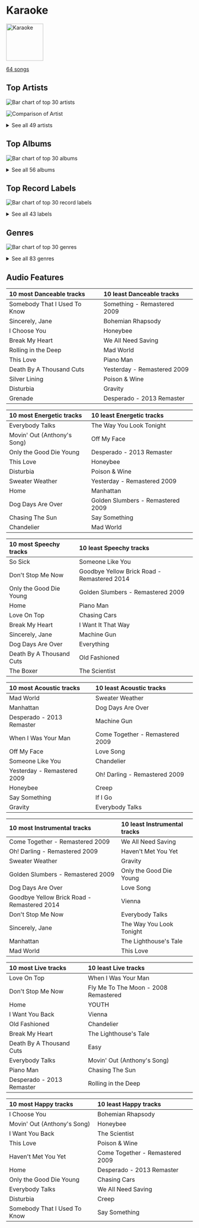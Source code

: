 # Karaoke


<img src="https://mosaic.scdn.co/640/ab67616d0000b2732d73b1bb77cee09f0278be04ab67616d0000b2736f50b3400595b123a916e0dcab67616d0000b2739ab215825eb77076b1b4b387ab67616d0000b273ff0dae802acb38075786b58c" alt="Karaoke" width="100" />

[64 songs](karaoke_tracks.md)

## Top Artists

![Bar chart of top 30 artists](../images/playlists/karaoke/artists.png)

![Comparison of Artist](../images/playlists/karaoke/artists_comparison.png)


<details>
<summary>See all 49 artists</summary>

|   Number of Tracks | Art                                                                                              | Artist                                                         | 🔗                                                           |
|-------------------:|:-------------------------------------------------------------------------------------------------|:---------------------------------------------------------------|:------------------------------------------------------------|
|                  6 | <img src="https://i.scdn.co/image/ab6761610000e5eb0bae7cfd3b32b10154e0b8b3" alt="" width="50" /> | [Sara Bareilles](../artists/sara_bareilles.md)                 | [🔗](https://open.spotify.com/artist/2Sqr0DXoaYABbjBo9HaMkM) |
|                  5 | <img src="https://i.scdn.co/image/ab6761610000e5ebe9348cc01ff5d55971b22433" alt="" width="50" /> | [The Beatles](../artists/the_beatles.md)                       | [🔗](https://open.spotify.com/artist/3WrFJ7ztbogyGnTHbHJFl2) |
|                  4 | <img src="https://i.scdn.co/image/ab6761610000e5eb712c7643e8aa18a4aca6c811" alt="" width="50" /> | [Billy Joel](../artists/billy_joel.md)                         | [🔗](https://open.spotify.com/artist/6zFYqv1mOsgBRQbae3JJ9e) |
|                  2 | <img src="https://i.scdn.co/image/ab6761610000e5eb989ed05e1f0570cc4726c2d3" alt="" width="50" /> | Coldplay                                                       | [🔗](https://open.spotify.com/artist/4gzpq5DPGxSnKTe4SA8HAU) |
|                  2 | <img src="https://i.scdn.co/image/ab6761610000e5eb68f6e5892075d7f22615bd17" alt="" width="50" /> | Adele                                                          | [🔗](https://open.spotify.com/artist/4dpARuHxo51G3z768sgnrY) |
|                  2 | <img src="https://i.scdn.co/image/ab6761610000e5eb0a7388b95df960b5c0da8970" alt="" width="50" /> | Elton John                                                     | [🔗](https://open.spotify.com/artist/3PhoLpVuITZKcymswpck5b) |
|                  2 | <img src="https://i.scdn.co/image/b040846ceba13c3e9c125d68389491094e7f2982" alt="" width="50" /> | [Queen](../artists/queen.md)                                   | [🔗](https://open.spotify.com/artist/1dfeR4HaWDbWqFHLkxsg1d) |
|                  2 | <img src="https://i.scdn.co/image/fc4e0f474fb4c4cb83617aa884dc9fd9822d4411" alt="" width="50" /> | Frank Sinatra                                                  | [🔗](https://open.spotify.com/artist/1Mxqyy3pSjf8kZZL4QVxS0) |
|                  2 | <img src="https://i.scdn.co/image/ab6761610000e5ebef8cf61fea4923d2bde68200" alt="" width="50" /> | [Michael Bublé](../artists/michael_bubl_.md)                   | [🔗](https://open.spotify.com/artist/1GxkXlMwML1oSg5eLPiAz3) |
|                  2 | <img src="https://i.scdn.co/image/ab6761610000e5ebc36dd9eb55fb0db4911f25dd" alt="" width="50" /> | [Bruno Mars](../artists/bruno_mars.md)                         | [🔗](https://open.spotify.com/artist/0du5cEVh5yTK9QJze8zA0C) |
|                  1 | <img src="https://i.scdn.co/image/ab6761610000e5ebdf0b5ac84376a0a4b2166816" alt="" width="50" /> | The Neighbourhood                                              | [🔗](https://open.spotify.com/artist/77SW9BnxLY8rJ0RciFqkHh) |
|                  1 | <img src="https://i.scdn.co/image/afde2fdd14f8c8ca23393f257e3a369a234a24b6" alt="" width="50" /> | Simon & Garfunkel                                              | [🔗](https://open.spotify.com/artist/70cRZdQywnSFp9pnc2WTCE) |
|                  1 | <img src="https://i.scdn.co/image/ab6761610000e5eba5fc004270bdfc9fee7f55f4" alt="" width="50" /> | Jon McLaughlin                                                 | [🔗](https://open.spotify.com/artist/6z29S0IoiBJpSMP8plyCj7) |
|                  1 | <img src="https://i.scdn.co/image/ab6761610000e5eb676338904deb80cffb568216" alt="" width="50" /> | [Beyoncé](../artists/beyonc_.md)                               | [🔗](https://open.spotify.com/artist/6vWDO969PvNqNYHIOW5v0m) |
|                  1 | <img src="https://i.scdn.co/image/ab6761610000e5eb3ea2c03525939b482f8d3bfd" alt="" width="50" /> | Janelle Monáe                                                  | [🔗](https://open.spotify.com/artist/6ueGR6SWhUJfvEhqkvMsVs) |
|                  1 | <img src="https://i.scdn.co/image/ab6761610000e5eb21a213a4fe1a6f9b45d3f7f9" alt="" width="50" /> | Commodores                                                     | [🔗](https://open.spotify.com/artist/6twIAGnYuIT1pncMAsXnEm) |
|                  1 | <img src="https://i.scdn.co/image/ab6761610000e5eb5e92b1ddbbbc66454d44a2c4" alt="" width="50" /> | [Kimbra](../artists/kimbra.md)                                 | [🔗](https://open.spotify.com/artist/6hk7Yq1DU9QcCCrz9uc0Ti) |
|                  1 | <img src="https://i.scdn.co/image/ab6761610000e5ebd42a27db3286b58553da8858" alt="" width="50" /> | [Dua Lipa](../artists/dua_lipa.md)                             | [🔗](https://open.spotify.com/artist/6M2wZ9GZgrQXHCFfjv46we) |
|                  1 | <img src="https://i.scdn.co/image/ab6761610000e5eb0bae8ba82eaf7e63af515c9f" alt="" width="50" /> | The Civil Wars                                                 | [🔗](https://open.spotify.com/artist/6J7rw7NELJUCThPbAfyLIE) |
|                  1 | <img src="https://i.scdn.co/image/ab6761610000e5eb12123322672fbf71bd1e5c94" alt="" width="50" /> | Ella Eyre                                                      | [🔗](https://open.spotify.com/artist/66TrUkUZ3RM29dqeDQRgyA) |
|                  1 | <img src="https://i.scdn.co/image/ab6761610000e5eb46416642da7b30327821d26e" alt="" width="50" /> | A Great Big World                                              | [🔗](https://open.spotify.com/artist/5xKp3UyavIBUsGy3DQdXeF) |
|                  1 | <img src="https://i.scdn.co/image/ab6761610000e5eb63dc867958993e8458517d2b" alt="" width="50" /> | Backstreet Boys                                                | [🔗](https://open.spotify.com/artist/5rSXSAkZ67PYJSvpUpkOr7) |
|                  1 | <img src="https://i.scdn.co/image/ab6761610000e5eb99e4fca7c0b7cb166d915789" alt="" width="50" /> | [Rihanna](../artists/rihanna.md)                               | [🔗](https://open.spotify.com/artist/5pKCCKE2ajJHZ9KAiaK11H) |
|                  1 | <img src="https://i.scdn.co/image/2d695c3269ba763e82b0a24789bc59d92834b125" alt="" width="50" /> | Gary Jules                                                     | [🔗](https://open.spotify.com/artist/5oRnbmgqvvq7fVlgk4vcEa) |
|                  1 | <img src="https://i.scdn.co/image/ab6761610000e5eb8079989370c50963b60ee7bc" alt="" width="50" /> | CeeLo Green                                                    | [🔗](https://open.spotify.com/artist/5nLYd9ST4Cnwy6NHaCxbj8) |
|                  1 | <img src="https://i.scdn.co/image/ab6761610000e5ebe8637c96a7aa2917eae3c54d" alt="" width="50" /> | Sia                                                            | [🔗](https://open.spotify.com/artist/5WUlDfRSoLAfcVSX1WnrxN) |
|                  1 | <img src="https://i.scdn.co/image/ab6761610000e5ebce8d5be6690c6964069ab8e0" alt="" width="50" /> | Jason Mraz                                                     | [🔗](https://open.spotify.com/artist/4phGZZrJZRo4ElhRtViYdl) |
|                  1 | <img src="https://i.scdn.co/image/ab6761610000e5ebc78a80d480018ec030aade25" alt="" width="50" /> | Marc Broussard                                                 | [🔗](https://open.spotify.com/artist/4cEwEednPwWCdYT7ZhROZe) |
|                  1 | <img src="https://i.scdn.co/image/ab6761610000e5eba03696716c9ee605006047fd" alt="" width="50" /> | [Radiohead](../artists/radiohead.md)                           | [🔗](https://open.spotify.com/artist/4Z8W4fKeB5YxbusRsdQVPb) |
|                  1 | <img src="https://i.scdn.co/image/ab6761610000e5eb5885f6c2d3ecf8e08bdfa472" alt="" width="50" /> | Van Morrison                                                   | [🔗](https://open.spotify.com/artist/44NX2ffIYHr6D4n7RaZF7A) |
|                  1 | <img src="https://i.scdn.co/image/ab6761610000e5eb02dd5c821135e146eb2bfc85" alt="" width="50" /> | Snow Patrol                                                    | [🔗](https://open.spotify.com/artist/3rIZMv9rysU7JkLzEaC5Jp) |
|                  1 | <img src="https://i.scdn.co/image/ab6761610000e5eb78a54dca2a384cc48805b015" alt="" width="50" /> | Nickel Creek                                                   | [🔗](https://open.spotify.com/artist/3bcLBxvaI7GsBzGp3WHnwQ) |
|                  1 | <img src="https://i.scdn.co/image/ab6761610000e5eb002eedc44fefe085daae10e4" alt="" width="50" /> | Troye Sivan                                                    | [🔗](https://open.spotify.com/artist/3WGpXCj9YhhfX11TToZcXP) |
|                  1 | <img src="https://i.scdn.co/image/ab6761610000e5eb3f0f76df1047720f2e57fc35" alt="" width="50" /> | The Temptations                                                | [🔗](https://open.spotify.com/artist/3RwQ26hR2tJtA8F9p2n7jG) |
|                  1 | <img src="https://i.scdn.co/image/4f5e6383a803df41153fd871f6d0d0af7b9f08a0" alt="" width="50" /> | Count Basie                                                    | [🔗](https://open.spotify.com/artist/2jFZlvIea42ZvcCw4OeEdA) |
|                  1 | <img src="https://i.scdn.co/image/19f768d93f6c80f7d4ca5b906e1c0376a3704389" alt="" width="50" /> | The Jackson 5                                                  | [🔗](https://open.spotify.com/artist/2iE18Oxc8YSumAU232n4rW) |
|                  1 | <img src="https://i.scdn.co/image/7b2813bb4afb38f0dab9470a514091fc4ef6b1a1" alt="" width="50" /> | Rilo Kiley                                                     | [🔗](https://open.spotify.com/artist/2cevwbv7ISD92VMNLYLHZA) |
|                  1 | <img src="https://i.scdn.co/image/ab6761610000e5eb9ba4d95b74bacff4d5747f61" alt="" width="50" /> | Hozier                                                         | [🔗](https://open.spotify.com/artist/2FXC3k01G6Gw61bmprjgqS) |
|                  1 | <img src="https://i.scdn.co/image/713664fded8bdd28ed84f4b2054815af92999b9c" alt="" width="50" /> | Gotye                                                          | [🔗](https://open.spotify.com/artist/2AsusXITU8P25dlRNhcAbG) |
|                  1 | <img src="https://i.scdn.co/image/ab6761610000e5ebca118e3822061f7b7f6bc537" alt="" width="50" /> | Ne-Yo                                                          | [🔗](https://open.spotify.com/artist/21E3waRsmPlU7jZsS13rcj) |
|                  1 | <img src="https://i.scdn.co/image/ab6761610000e5eb1b9743970d802c36233125b3" alt="" width="50" /> | Steam Powered Giraffe                                          | [🔗](https://open.spotify.com/artist/1yqs45BSh7457Flyhmdv7f) |
|                  1 | <img src="https://i.scdn.co/image/ab6761610000e5eb8ae7f2aaa9817a704a87ea36" alt="" width="50" /> | Justin Bieber                                                  | [🔗](https://open.spotify.com/artist/1uNFoZAHBGtllmzznpCI3s) |
|                  1 | <img src="https://i.scdn.co/image/ab6761610000e5ebe3c37f869b830d1cf1ec829a" alt="" width="50" /> | [Florence + The Machine](../artists/florence___the_machine.md) | [🔗](https://open.spotify.com/artist/1moxjboGR7GNWYIMWsRjgG) |
|                  1 | <img src="https://i.scdn.co/image/ab6761610000e5eb371cba21c6962a457c550b81" alt="" width="50" /> | Christina Aguilera                                             | [🔗](https://open.spotify.com/artist/1l7ZsJRRS8wlW3WfJfPfNS) |
|                  1 | <img src="https://i.scdn.co/image/ab6761610000e5eb0b549f4ea1ab50fbae9e4a4b" alt="" width="50" /> | Neon Trees                                                     | [🔗](https://open.spotify.com/artist/0RpddSzUHfncUWNJXKOsjy) |
|                  1 | <img src="https://i.scdn.co/image/ab6761610000e5eb8f9c3f0a123aecf196868c9c" alt="" width="50" /> | Michael Andrews                                                | [🔗](https://open.spotify.com/artist/0RkqytrwoGyXGvDiZwT6i2) |
|                  1 | <img src="https://i.scdn.co/image/ab6761610000e5eb0767e116a2307495e37cd7fb" alt="" width="50" /> | Eagles                                                         | [🔗](https://open.spotify.com/artist/0ECwFtbIWEVNwjlrfc6xoL) |
|                  1 | <img src="https://i.scdn.co/image/ab6761610000e5eb5a00969a4698c3132a15fbb0" alt="" width="50" /> | [Taylor Swift](../artists/taylor_swift.md)                     | [🔗](https://open.spotify.com/artist/06HL4z0CvFAxyc27GXpf02) |
|                  1 | <img src="https://i.scdn.co/image/ab6761610000e5eb288ac05481cedc5bddb5b11b" alt="" width="50" /> | Maroon 5                                                       | [🔗](https://open.spotify.com/artist/04gDigrS5kc9YWfZHwBETP) |

</details>


## Top Albums

![Bar chart of top 30 albums](../images/playlists/karaoke/albums.png)


<details>
<summary>See all 56 albums</summary>

|   Number of Tracks | Art                                                                                              | Album                                                              | 🔗                                                          |
|-------------------:|:-------------------------------------------------------------------------------------------------|:-------------------------------------------------------------------|:-----------------------------------------------------------|
|                  4 | <img src="https://i.scdn.co/image/ab67616d0000b273dc30583ba717007b00cceb25" alt="" width="50" /> | Abbey Road (Remastered)                                            | [🔗](https://open.spotify.com/album/0ETFjACtuP2ADo6LFhL6HN) |
|                  3 | <img src="https://i.scdn.co/image/ab67616d0000b273022b4010e20659300f42c375" alt="" width="50" /> | The Blessed Unrest                                                 | [🔗](https://open.spotify.com/album/7lpbyGc4fHsQkBTsfWVBhp) |
|                  2 | <img src="https://i.scdn.co/image/ab67616d0000b2738a6dbac0b74bd2484189ea5f" alt="" width="50" /> | The Stranger                                                       | [🔗](https://open.spotify.com/album/3IILMjMMnoN2sKzgesX8KV) |
|                  2 | <img src="https://i.scdn.co/image/ab67616d0000b2731c3e0a58f3ee28af2922e351" alt="" width="50" /> | Little Voice                                                       | [🔗](https://open.spotify.com/album/2Z9WUERfMjOgQ6ze9TcGbF) |
|                  2 | <img src="https://i.scdn.co/image/ab67616d0000b2732118bf9b198b05a95ded6300" alt="" width="50" /> | 21                                                                 | [🔗](https://open.spotify.com/album/0Lg1uZvI312TPqxNWShFXL) |
|                  1 | <img src="https://i.scdn.co/image/ab67616d0000b2730f2e51f7121539e221c51161" alt="" width="50" /> | We Sing. We Dance. We Steal Things.                                | [🔗](https://open.spotify.com/album/04G0YylSjvDQZrjOfE5jA5) |
|                  1 | <img src="https://i.scdn.co/image/ab67616d0000b273e21cc1db05580b6f2d2a3b6e" alt="" width="50" /> | Viva La Vida or Death and All His Friends                          | [🔗](https://open.spotify.com/album/1CEODgTmTwLyabvwd7HBty) |
|                  1 | <img src="https://i.scdn.co/image/ab67616d0000b273926f43e7cce571e62720fd46" alt="" width="50" /> | Unorthodox Jukebox                                                 | [🔗](https://open.spotify.com/album/58ufpQsJ1DS5kq4hhzQDiI) |
|                  1 | <img src="https://i.scdn.co/image/ab67616d0000b27365605f713fce29c2682c9ebe" alt="" width="50" /> | Under The Blacklight (Standard Version)                            | [🔗](https://open.spotify.com/album/2f9RsTZpsYMLRVZBtW7En8) |
|                  1 | <img src="https://i.scdn.co/image/ab67616d0000b2737948eec521c67e76cafe30a0" alt="" width="50" /> | Trading Snakeoil for Wolftickets                                   | [🔗](https://open.spotify.com/album/1OydCrx4m7fguwcX4stR9z) |
|                  1 | <img src="https://i.scdn.co/image/ab67616d0000b2731a5b6271ae1c8497df20916e" alt="" width="50" /> | The Temptations Sing Smokey                                        | [🔗](https://open.spotify.com/album/45tweuKI0zdh8zgKo05cTw) |
|                  1 | <img src="https://i.scdn.co/image/ab67616d0000b2736ce61113662ecf693b605ee5" alt="" width="50" /> | The Stranger (Legacy Edition)                                      | [🔗](https://open.spotify.com/album/1Mhn9VosyjtWn4dMPFlna6) |
|                  1 | <img src="https://i.scdn.co/image/ab67616d0000b2736f50b3400595b123a916e0dc" alt="" width="50" /> | The Lady Killer                                                    | [🔗](https://open.spotify.com/album/3MXU6UoWrf4w4bOvjZTlvY) |
|                  1 | <img src="https://i.scdn.co/image/ab67616d0000b273a4aa9c49f8fedf1df4f84051" alt="" width="50" /> | The 2¢ Show                                                        | [🔗](https://open.spotify.com/album/4DECRyKlhKJgjZLLuvfAI6) |
|                  1 | <img src="https://i.scdn.co/image/ab67616d0000b27392f2d790c6a97b195f66d51e" alt="" width="50" /> | Songs About Jane: 10th Anniversary Edition                         | [🔗](https://open.spotify.com/album/5zClcGCSWj926AMjvBNSLc) |
|                  1 | <img src="https://i.scdn.co/image/ab67616d0000b2734a6c0376235e5aa44e59d2c2" alt="" width="50" /> | Picture Show                                                       | [🔗](https://open.spotify.com/album/0uRFz92JmjwDbZbB7hEBIr) |
|                  1 | <img src="https://i.scdn.co/image/ab67616d0000b273db9c8abe838bbfb28ed5cc06" alt="" width="50" /> | Piano Man                                                          | [🔗](https://open.spotify.com/album/77ErLrVvYETIlQJHAwhfIH) |
|                  1 | <img src="https://i.scdn.co/image/ab67616d0000b2732f85b65d3ac4d3d7f806ca11" alt="" width="50" /> | Pablo Honey                                                        | [🔗](https://open.spotify.com/album/6400dnyeDyD2mIFHfkwHXN) |
|                  1 | <img src="https://i.scdn.co/image/ab67616d0000b2735da1093d047cc15eb66d27cf" alt="" width="50" /> | OK Now                                                             | [🔗](https://open.spotify.com/album/3fKJJQFV6a61fnKYDDj2LU) |
|                  1 | <img src="https://i.scdn.co/image/ab67616d0000b273b81d66d1416afa139d12767b" alt="" width="50" /> | Nothing But The Best (Remastered)                                  | [🔗](https://open.spotify.com/album/3i67sGIVw8EBlgfSRv3Lj2) |
|                  1 | <img src="https://i.scdn.co/image/ab67616d0000b2739ab215825eb77076b1b4b387" alt="" width="50" /> | Nickel Creek                                                       | [🔗](https://open.spotify.com/album/5SGG7graQOU3OnK3cZZCNd) |
|                  1 | <img src="https://i.scdn.co/image/ab67616d0000b273f22514855a9a8356664340fb" alt="" width="50" /> | Moondance (Deluxe Edition)                                         | [🔗](https://open.spotify.com/album/7diHYi0CglGJekoM3KaWBK) |
|                  1 | <img src="https://i.scdn.co/image/ab67616d0000b2732160c02bc56f192df0f4986b" alt="" width="50" /> | Millennium                                                         | [🔗](https://open.spotify.com/album/5ySxm9hxBNss01WCL7GLyQ) |
|                  1 | <img src="https://i.scdn.co/image/ab67616d0000b273b72cb7bed93d6e2fdf42cffe" alt="" width="50" /> | Metropolis: The Chase Suite (Special Edition)                      | [🔗](https://open.spotify.com/album/3T3bJi3cvwR5U7ihwgEwF1) |
|                  1 | <img src="https://i.scdn.co/image/ab67616d0000b2730baf707aa7c4020245f2ac67" alt="" width="50" /> | Lungs                                                              | [🔗](https://open.spotify.com/album/2KAK58PimXHF4lSoKO3RxA) |
|                  1 | <img src="https://i.scdn.co/image/ab67616d0000b273e787cffec20aa2a396a61647" alt="" width="50" /> | Lover                                                              | [🔗](https://open.spotify.com/album/1NAmidJlEaVgA3MpcPFYGq) |
|                  1 | <img src="https://i.scdn.co/image/ab67616d0000b2733fa3caf3da101e3cd28a53a6" alt="" width="50" /> | Kaleidoscope Heart                                                 | [🔗](https://open.spotify.com/album/627ukPRwYxyBREHxBq0vGJ) |
|                  1 | <img src="https://i.scdn.co/image/ab67616d0000b273e6f407c7f3a0ec98845e4431" alt="" width="50" /> | Justice                                                            | [🔗](https://open.spotify.com/album/5dGWwsZ9iB2Xc3UKR0gif2) |
|                  1 | <img src="https://i.scdn.co/image/ab67616d0000b2735e5bfba76defb59b3acf6c47" alt="" width="50" /> | Jazz                                                               | [🔗](https://open.spotify.com/album/5X3rA8To5GDOeIWdQyMEcE) |
|                  1 | <img src="https://i.scdn.co/image/ab67616d0000b273554488d0c51967b1654d8ce5" alt="" width="50" /> | Is There Anybody Out There?                                        | [🔗](https://open.spotify.com/album/1yOcLa4euMk9sV7rRJ89Dl) |
|                  1 | <img src="https://i.scdn.co/image/ab67616d0000b273987a1825341694ec9bc62457" alt="" width="50" /> | In My Own Words                                                    | [🔗](https://open.spotify.com/album/6gkwOLmk0ALMOjWs5WhAEr) |
|                  1 | <img src="https://i.scdn.co/image/ab67616d0000b2738265a736a1eb838ad5a0b921" alt="" width="50" /> | I Love You.                                                        | [🔗](https://open.spotify.com/album/4xkM0BwLM9H2IUcbYzpcBI) |
|                  1 | <img src="https://i.scdn.co/image/ab67616d0000b2734ca68d59a4a29c856a4a39c2" alt="" width="50" /> | Hozier (Expanded Edition)                                          | [🔗](https://open.spotify.com/album/4Pv7m8D82A1Xun7xNCKZjJ) |
|                  1 | <img src="https://i.scdn.co/image/ab67616d0000b273e3e3b64cea45265469d4cafa" alt="" width="50" /> | Help! (Remastered)                                                 | [🔗](https://open.spotify.com/album/0PT5m6hwPRrpBwIHVnvbFX) |
|                  1 | <img src="https://i.scdn.co/image/ab67616d0000b273f72f1e38e9bd48f18a17ed9b" alt="" width="50" /> | Goodbye Yellow Brick Road (Remastered)                             | [🔗](https://open.spotify.com/album/5WupqgR68HfuHt3BMJtgun) |
|                  1 | <img src="https://i.scdn.co/image/ab67616d0000b273f9f27162ab1ed45b8d7a7e98" alt="" width="50" /> | Good Girl Gone Bad: Reloaded                                       | [🔗](https://open.spotify.com/album/3JSWZWeTHF4HDGt5Eozdy7) |
|                  1 | <img src="https://i.scdn.co/image/ab67616d0000b273d4daf28d55fe4197ede848be" alt="" width="50" /> | Future Nostalgia                                                   | [🔗](https://open.spotify.com/album/5lKlFlReHOLShQKyRv6AL9) |
|                  1 | <img src="https://i.scdn.co/image/ab67616d0000b2735da2756220da9b6f17924f8f" alt="" width="50" /> | Eyes Open                                                          | [🔗](https://open.spotify.com/album/3k7bXPw2u0C0SBKPMsgMS3) |
|                  1 | <img src="https://i.scdn.co/image/ab67616d0000b2734b292ed7c7360a04d3d6b74a" alt="" width="50" /> | Elton John                                                         | [🔗](https://open.spotify.com/album/69P9Ro0W286yLFgYwrGVN0) |
|                  1 | <img src="https://i.scdn.co/image/ab67616d0000b27334da09e702c7f9ca573981e5" alt="" width="50" /> | Ella Eyre                                                          | [🔗](https://open.spotify.com/album/5J69OYtRXeI9dHDK2R95h5) |
|                  1 | <img src="https://i.scdn.co/image/ab67616d0000b273f6b55ca93bd33211227b502b" alt="" width="50" /> | Doo-Wops & Hooligans                                               | [🔗](https://open.spotify.com/album/1uyf3l2d4XYwiEqAb7t7fX) |
|                  1 | <img src="https://i.scdn.co/image/ab67616d0000b27316aaf05fe82237576a7d0e38" alt="" width="50" /> | Diana Ross Presents The Jackson 5                                  | [🔗](https://open.spotify.com/album/51uoKRa8vT5SULrlF8s2t1) |
|                  1 | <img src="https://i.scdn.co/image/ab67616d0000b2732d73b1bb77cee09f0278be04" alt="" width="50" /> | Desperado (2013 Remaster)                                          | [🔗](https://open.spotify.com/album/09WBxbis5Sixt01FVMs8UM) |
|                  1 | <img src="https://i.scdn.co/image/ab67616d0000b273ff0dae802acb38075786b58c" alt="" width="50" /> | Days Of Wine And Roses, Moon River And Other Academy Award Winners | [🔗](https://open.spotify.com/album/7FAo3wmrJNNzz2W5Z5ZG80) |
|                  1 | <img src="https://i.scdn.co/image/ab67616d0000b273f0cc194252888c6658c706ab" alt="" width="50" /> | Crazy Love                                                         | [🔗](https://open.spotify.com/album/3MXDonOIzrIrCh0HvlACyj) |
|                  1 | <img src="https://i.scdn.co/image/ab67616d0000b27340eea368f4fb5f5ee6dcd9a8" alt="" width="50" /> | Commodores                                                         | [🔗](https://open.spotify.com/album/2tzbNCAUTmW4MIM2Ulvrwl) |
|                  1 | <img src="https://i.scdn.co/image/ab67616d0000b2737cdb143bd2e9906d39c5eb04" alt="" width="50" /> | Carencro                                                           | [🔗](https://open.spotify.com/album/15dP7BadtY55t9VvFlVrBA) |
|                  1 | <img src="https://i.scdn.co/image/ab67616d0000b2732ceedc8c879a1f6784fbeef5" alt="" width="50" /> | Call Me Irresponsible                                              | [🔗](https://open.spotify.com/album/3h4pyWRJIB9ZyRKXChbX22) |
|                  1 | <img src="https://i.scdn.co/image/ab67616d0000b273ba7fe7dd76cd4307e57dd75f" alt="" width="50" /> | Bridge Over Troubled Water                                         | [🔗](https://open.spotify.com/album/0JwHz5SSvpYWuuCNbtYZoV) |
|                  1 | <img src="https://i.scdn.co/image/ab67616d0000b2731a104e8630a97b573201f655" alt="" width="50" /> | Blue Neighbourhood (Deluxe)                                        | [🔗](https://open.spotify.com/album/5ouTDazE4LF9bVJPx1nlgW) |
|                  1 | <img src="https://i.scdn.co/image/ab67616d0000b2737ebde0a5bb07f53a99c15224" alt="" width="50" /> | Barton Hollow                                                      | [🔗](https://open.spotify.com/album/4uWgDFxGAp7XlVSHuVBv4E) |
|                  1 | <img src="https://i.scdn.co/image/ab67616d0000b2733a2a91f99d869c4ca51362ff" alt="" width="50" /> | Aussie Legends                                                     | [🔗](https://open.spotify.com/album/3IGRFGa4ErR0CU8aMMrRql) |
|                  1 | <img src="https://i.scdn.co/image/ab67616d0000b273de09e02aa7febf30b7c02d82" alt="" width="50" /> | A Rush of Blood to the Head                                        | [🔗](https://open.spotify.com/album/0RHX9XECH8IVI3LNgWDpmQ) |
|                  1 | <img src="https://i.scdn.co/image/ab67616d0000b27395ca1a6d0a8ec540e876cdf2" alt="" width="50" /> | A Night At The Opera                                               | [🔗](https://open.spotify.com/album/3KCJzwKOdBxDu6TKaFPqM9) |
|                  1 | <img src="https://i.scdn.co/image/ab67616d0000b273ff5429125128b43572dbdccd" alt="" width="50" /> | 4                                                                  | [🔗](https://open.spotify.com/album/1gIC63gC3B7o7FfpPACZQJ) |
|                  1 | <img src="https://i.scdn.co/image/ab67616d0000b273b55ed804149fffbb5e35ff34" alt="" width="50" /> | 1000 Forms Of Fear (Deluxe Version)                                | [🔗](https://open.spotify.com/album/6FdNvoO5sF4EKwCX9je1MH) |

</details>


## Top Record Labels

![Bar chart of top 30 record labels](../images/playlists/karaoke/labels.png)


<details>
<summary>See all 43 labels</summary>

|   Number of Tracks | Label                                                                                     |
|-------------------:|:------------------------------------------------------------------------------------------|
|                  8 | [Columbia](../labels/columbia.md)                                                         |
|                  7 | [Epic](../labels/epic.md)                                                                 |
|                  5 | [EMI Catalogue](../labels/emi_catalogue.md)                                               |
|                  3 | [XL Recordings](../labels/xl_recordings.md)                                               |
|                  3 | [Warner Records](../labels/warner_records.md)                                             |
|                  3 | [MOTOWN](../labels/motown.md)                                                             |
|                  3 | [Atlantic Records](../labels/atlantic_records.md)                                         |
|                  2 | [UNI](../labels/uni.md)                                                                   |
|                  2 | [UMC (Universal Music Catalogue)](../labels/umc__universal_music_catalogue_.md)           |
|                  2 | [Reprise](../labels/reprise.md)                                                           |
|                  2 | [Hollywood Records](../labels/hollywood_records.md)                                       |
|                  2 | [FRANK SINATRA DIGITAL REPRISE](../labels/frank_sinatra_digital_reprise.md)               |
|                  2 | [Elektra](../labels/elektra.md)                                                           |
|                  2 | [143](../labels/143.md)                                                                   |
|                  1 | [sensibility recordings](../labels/sensibility_recordings.md)                             |
|                  1 | [Virgin Records](../labels/virgin_records.md)                                             |
|                  1 | [Universal-Island Records Ltd.](../labels/universal_island_records_ltd_.md)               |
|                  1 | [UMG Recordings](../labels/umg_recordings.md)                                             |
|                  1 | [Taylor Swift](../labels/taylor_swift.md)                                                 |
|                  1 | [Sugar Hill Records](../labels/sugar_hill_records.md)                                     |
|                  1 | [Steam Powered Giraffe](../labels/steam_powered_giraffe.md)                               |
|                  1 | [Rhino](../labels/rhino.md)                                                               |
|                  1 | [Radiculture](../labels/radiculture.md)                                                   |
|                  1 | [RCA Records Label](../labels/rca_records_label.md)                                       |
|                  1 | [RBMG](../labels/rbmg.md)                                                                 |
|                  1 | [Polydor Records](../labels/polydor_records.md)                                           |
|                  1 | [Parlophone UK](../labels/parlophone_uk.md)                                               |
|                  1 | [Parlophone Records Limited](../labels/parlophone_records_limited.md)                     |
|                  1 | [Parkwood Entertainment](../labels/parkwood_entertainment.md)                             |
|                  1 | [Monkey Puzzle Records](../labels/monkey_puzzle_records.md)                               |
|                  1 | [Mercury Records](../labels/mercury_records.md)                                           |
|                  1 | [Legacy](../labels/legacy.md)                                                             |
|                  1 | [Jive](../labels/jive.md)                                                                 |
|                  1 | [Island Records](../labels/island_records.md)                                             |
|                  1 | [Island Def Jam](../labels/island_def_jam.md)                                             |
|                  1 | [Interscope](../labels/interscope.md)                                                     |
|                  1 | [EMI Recorded Music Australia Pty Ltd](../labels/emi_recorded_music_australia_pty_ltd.md) |
|                  1 | [Down Up Down Music](../labels/down_up_down_music.md)                                     |
|                  1 | [Def Soul](../labels/def_soul.md)                                                         |
|                  1 | [Def Jam Recordings](../labels/def_jam_recordings.md)                                     |
|                  1 | [Def Jam](../labels/def_jam.md)                                                           |
|                  1 | [Bad Boy](../labels/bad_boy.md)                                                           |
|                  1 | [ATG](../labels/atg.md)                                                                   |

</details>


## Genres

![Bar chart of top 30 genres](../images/playlists/karaoke/genres.png)


<details>
<summary>See all 83 genres</summary>

|   Number of Tracks | Genre                                               |
|-------------------:|:----------------------------------------------------|
|                 26 | [pop](../genres/pop.md)                             |
|                 16 | [rock](../genres/rock.md)                           |
|                 14 | [classic rock](../genres/classic_rock.md)           |
|                 13 | [neo mellow](../genres/neo_mellow.md)               |
|                 11 | [pop rock](../genres/pop_rock.md)                   |
|                 10 | [mellow gold](../genres/mellow_gold.md)             |
|                 10 | [dance pop](../genres/dance_pop.md)                 |
|                 10 | [acoustic pop](../genres/acoustic_pop.md)           |
|                  8 | piano rock                                          |
|                  7 | [soft rock](../genres/soft_rock.md)                 |
|                  7 | [lilith](../genres/lilith.md)                       |
|                  6 | [singer-songwriter](../genres/singer_songwriter.md) |
|                  6 | [hollywood](../genres/hollywood.md)                 |
|                  6 | [adult standards](../genres/adult_standards.md)     |
|                  5 | [psychedelic rock](../genres/psychedelic_rock.md)   |
|                  5 | merseybeat                                          |
|                  5 | british invasion                                    |
|                  5 | beatlesque                                          |
|                  4 | uk pop                                              |
|                  4 | permanent wave                                      |
|                  4 | lounge                                              |
|                  4 | glam rock                                           |
|                  3 | folk rock                                           |
|                  3 | canadian pop                                        |
|                  3 | australian pop                                      |
|                  2 | viral pop                                           |
|                  2 | urban contemporary                                  |
|                  2 | soul                                                |
|                  2 | [r&b](../genres/r_b.md)                             |
|                  2 | pop soul                                            |
|                  2 | motown                                              |
|                  2 | modern rock                                         |
|                  2 | modern alternative rock                             |
|                  2 | melancholia                                         |
|                  2 | jazz pop                                            |
|                  2 | indie folk                                          |
|                  2 | funk                                                |
|                  2 | folk                                                |
|                  2 | easy listening                                      |
|                  2 | british soul                                        |
|                  2 | atl hip hop                                         |
|                  1 | yacht rock                                          |
|                  1 | uk alternative pop                                  |
|                  1 | tropical house                                      |
|                  1 | stomp and holler                                    |
|                  1 | steampunk                                           |
|                  1 | shimmer pop                                         |
|                  1 | roots rock                                          |
|                  1 | quiet storm                                         |
|                  1 | progressive bluegrass                               |
|                  1 | [post-teen pop](../genres/post_teen_pop.md)         |
|                  1 | oxford indie                                        |
|                  1 | new americana                                       |
|                  1 | neo soul                                            |
|                  1 | memphis soul                                        |
|                  1 | mandolin                                            |
|                  1 | lafayette indie                                     |
|                  1 | la indie                                            |
|                  1 | irish singer-songwriter                             |
|                  1 | irish rock                                          |
|                  1 | instrumental bluegrass                              |
|                  1 | indy indie                                          |
|                  1 | indiecoustica                                       |
|                  1 | indie rock                                          |
|                  1 | indie poptimism                                     |
|                  1 | indie pop                                           |
|                  1 | heartland rock                                      |
|                  1 | escape room                                         |
|                  1 | [electropop](../genres/electropop.md)               |
|                  1 | disco                                               |
|                  1 | comic                                               |
|                  1 | classic soul                                        |
|                  1 | boy band                                            |
|                  1 | bluegrass                                           |
|                  1 | baroque pop                                         |
|                  1 | barbadian pop                                       |
|                  1 | australian dance                                    |
|                  1 | art rock                                            |
|                  1 | anti-folk                                           |
|                  1 | alternative rock                                    |
|                  1 | alternative r&b                                     |
|                  1 | album rock                                          |
|                  1 | afrofuturism                                        |

</details>


## Audio Features

| 10 most Danceable tracks     | 10 least Danceable tracks   |
|:-----------------------------|:----------------------------|
| Somebody That I Used To Know | Something - Remastered 2009 |
| Sincerely, Jane              | Bohemian Rhapsody           |
| I Choose You                 | Honeybee                    |
| Break My Heart               | We All Need Saving          |
| Rolling in the Deep          | Mad World                   |
| This Love                    | Piano Man                   |
| Death By A Thousand Cuts     | Yesterday - Remastered 2009 |
| Silver Lining                | Poison & Wine               |
| Disturbia                    | Gravity                     |
| Grenade                      | Desperado - 2013 Remaster   |

| 10 most Energetic tracks    | 10 least Energetic tracks         |
|:----------------------------|:----------------------------------|
| Everybody Talks             | The Way You Look Tonight          |
| Movin' Out (Anthony's Song) | Off My Face                       |
| Only the Good Die Young     | Desperado - 2013 Remaster         |
| This Love                   | Honeybee                          |
| Disturbia                   | Poison & Wine                     |
| Sweater Weather             | Yesterday - Remastered 2009       |
| Home                        | Manhattan                         |
| Dog Days Are Over           | Golden Slumbers - Remastered 2009 |
| Chasing The Sun             | Say Something                     |
| Chandelier                  | Mad World                         |

| 10 most Speechy tracks   | 10 least Speechy tracks                     |
|:-------------------------|:--------------------------------------------|
| So Sick                  | Someone Like You                            |
| Don't Stop Me Now        | Goodbye Yellow Brick Road - Remastered 2014 |
| Only the Good Die Young  | Golden Slumbers - Remastered 2009           |
| Home                     | Piano Man                                   |
| Love On Top              | Chasing Cars                                |
| Break My Heart           | I Want It That Way                          |
| Sincerely, Jane          | Machine Gun                                 |
| Dog Days Are Over        | Everything                                  |
| Death By A Thousand Cuts | Old Fashioned                               |
| The Boxer                | The Scientist                               |

| 10 most Acoustic tracks     | 10 least Acoustic tracks        |
|:----------------------------|:--------------------------------|
| Mad World                   | Sweater Weather                 |
| Manhattan                   | Dog Days Are Over               |
| Desperado - 2013 Remaster   | Machine Gun                     |
| When I Was Your Man         | Come Together - Remastered 2009 |
| Off My Face                 | Love Song                       |
| Someone Like You            | Chandelier                      |
| Yesterday - Remastered 2009 | Oh! Darling - Remastered 2009   |
| Honeybee                    | Creep                           |
| Say Something               | If I Go                         |
| Gravity                     | Everybody Talks                 |

| 10 most Instrumental tracks                 | 10 least Instrumental tracks   |
|:--------------------------------------------|:-------------------------------|
| Come Together - Remastered 2009             | We All Need Saving             |
| Oh! Darling - Remastered 2009               | Haven't Met You Yet            |
| Sweater Weather                             | Gravity                        |
| Golden Slumbers - Remastered 2009           | Only the Good Die Young        |
| Dog Days Are Over                           | Love Song                      |
| Goodbye Yellow Brick Road - Remastered 2014 | Vienna                         |
| Don't Stop Me Now                           | Everybody Talks                |
| Sincerely, Jane                             | The Way You Look Tonight       |
| Manhattan                                   | The Lighthouse's Tale          |
| Mad World                                   | This Love                      |

| 10 most Live tracks       | 10 least Live tracks                 |
|:--------------------------|:-------------------------------------|
| Love On Top               | When I Was Your Man                  |
| Don't Stop Me Now         | Fly Me To The Moon - 2008 Remastered |
| Home                      | YOUTH                                |
| I Want You Back           | Vienna                               |
| Old Fashioned             | Chandelier                           |
| Break My Heart            | The Lighthouse's Tale                |
| Death By A Thousand Cuts  | Easy                                 |
| Everybody Talks           | Movin' Out (Anthony's Song)          |
| Piano Man                 | Chasing The Sun                      |
| Desperado - 2013 Remaster | Rolling in the Deep                  |

| 10 most Happy tracks         | 10 least Happy tracks           |
|:-----------------------------|:--------------------------------|
| I Choose You                 | Bohemian Rhapsody               |
| Movin' Out (Anthony's Song)  | Honeybee                        |
| I Want You Back              | The Scientist                   |
| This Love                    | Poison & Wine                   |
| Haven't Met You Yet          | Come Together - Remastered 2009 |
| Home                         | Desperado - 2013 Remaster       |
| Only the Good Die Young      | Chasing Cars                    |
| Everybody Talks              | We All Need Saving              |
| Disturbia                    | Creep                           |
| Somebody That I Used To Know | Say Something                   |
